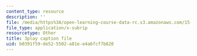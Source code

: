 ```yaml
---
content_type: resource
description: ''
file: /media/https%3A/open-learning-course-data-rc.s3.amazonaws.com/15-071-the-analytics-edge-spring-2017/b0391f59de525502a81ee4a6fcf7b820_kTOfGiScMsI.vtt
file_type: application/x-subrip
resourcetype: Other
title: 3play caption file
uid: b0391f59-de52-5502-a81e-e4a6fcf7b820
---
```

